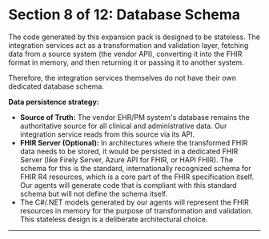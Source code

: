 # Section 8 of 12: Database Schema

The code generated by this expansion pack is designed to be stateless. The integration services act as a transformation and validation layer, fetching data from a source system (the vendor API), converting it into the FHIR format in memory, and then returning it or passing it to another system.

Therefore, the integration services themselves do not have their own dedicated database schema.

**Data persistence strategy:**

- **Source of Truth:** The vendor EHR/PM system's database remains the authoritative source for all clinical and administrative data. Our integration service reads from this source via its API.
- **FHIR Server (Optional):** In architectures where the transformed FHIR data needs to be stored, it would be persisted in a dedicated FHIR Server (like Firely Server, Azure API for FHIR, or HAPI FHIR). The schema for this is the standard, internationally recognized schema for FHIR R4 resources, which is a core part of the FHIR specification itself. Our agents will generate code that is compliant with this standard schema but will not define the schema itself.
- The C#/.NET models generated by our agents will represent the FHIR resources in memory for the purpose of transformation and validation. This stateless design is a deliberate architectural choice.

---
